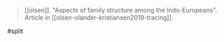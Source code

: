> [[olsen]].
> "Aspects of family structure among the Indo-Europeans". 
> Article in [[olsen-olander-kristiansen2019-tracing]].

#split 